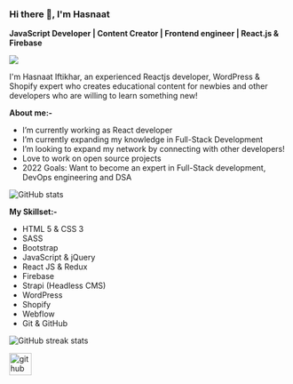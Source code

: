 ### Hi there 👋, I'm Hasnaat
**JavaScript Developer | Content Creator | Frontend engineer | React.js & Firebase**

![](https://media-exp1.licdn.com/dms/image/C4E16AQHAyLHmndf82A/profile-displaybackgroundimage-shrink_350_1400/0/1635874472944?e=1651104000&v=beta&t=5JYM6HMBa6bnL3jfrDVrPLQZHzOobkQ57lma-YXoyfA)

I'm Hasnaat Iftikhar, an experienced Reactjs developer, WordPress & Shopify expert who creates educational content for newbies and other developers who are willing to learn something new!

**About me:-**
- I’m currently working as React developer
- I’m currently expanding my knowledge in Full-Stack Development
- I’m looking to expand my network by connecting with other developers!
- Love to work on open source projects
- 2022 Goals: Want to become an expert in Full-Stack development, DevOps engineering and DSA


![GitHub stats](https://github-readme-stats.vercel.app/api?username=Hasnaat-Iftikhar&show_icons=true)  


**My Skillset:-**
- HTML 5 & CSS 3
- SASS
- Bootstrap
- JavaScript & jQuery
- React JS & Redux
- Firebase
- Strapi (Headless CMS)
- WordPress
- Shopify
- Webflow
- Git & GitHub

![GitHub streak stats](https://github-readme-streak-stats.herokuapp.com/?user=Hasnaat-Iftikhar)  





[<img src='https://cdn.jsdelivr.net/npm/simple-icons@3.0.1/icons/github.svg' alt='github' height='40'>](https://github.com/Hasnaat-Iftikhar)  

